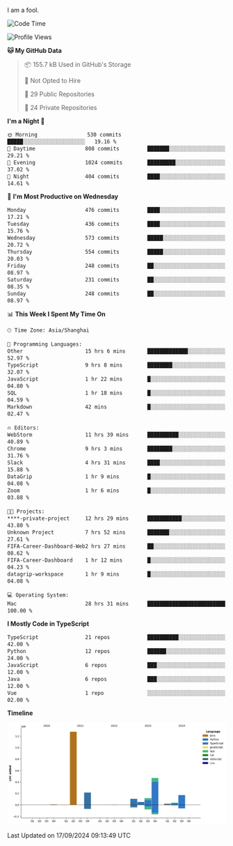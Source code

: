 I am a fool.

<!--START_SECTION:waka-->
![Code Time](http://img.shields.io/badge/Code%20Time-1%2C831%20hrs%201%20min-blue)

![Profile Views](http://img.shields.io/badge/Profile%20Views-1-blue)

**🐱 My GitHub Data** 

> 📦 155.7 kB Used in GitHub's Storage 
 > 
> 🚫 Not Opted to Hire
 > 
> 📜 29 Public Repositories 
 > 
> 🔑 24 Private Repositories 
 > 
**I'm a Night 🦉** 

```text
🌞 Morning                530 commits         █████░░░░░░░░░░░░░░░░░░░░   19.16 % 
🌆 Daytime                808 commits         ███████░░░░░░░░░░░░░░░░░░   29.21 % 
🌃 Evening                1024 commits        █████████░░░░░░░░░░░░░░░░   37.02 % 
🌙 Night                  404 commits         ████░░░░░░░░░░░░░░░░░░░░░   14.61 % 
```
📅 **I'm Most Productive on Wednesday** 

```text
Monday                   476 commits         ████░░░░░░░░░░░░░░░░░░░░░   17.21 % 
Tuesday                  436 commits         ████░░░░░░░░░░░░░░░░░░░░░   15.76 % 
Wednesday                573 commits         █████░░░░░░░░░░░░░░░░░░░░   20.72 % 
Thursday                 554 commits         █████░░░░░░░░░░░░░░░░░░░░   20.03 % 
Friday                   248 commits         ██░░░░░░░░░░░░░░░░░░░░░░░   08.97 % 
Saturday                 231 commits         ██░░░░░░░░░░░░░░░░░░░░░░░   08.35 % 
Sunday                   248 commits         ██░░░░░░░░░░░░░░░░░░░░░░░   08.97 % 
```


📊 **This Week I Spent My Time On** 

```text
🕑︎ Time Zone: Asia/Shanghai

💬 Programming Languages: 
Other                    15 hrs 6 mins       █████████████░░░░░░░░░░░░   52.97 % 
TypeScript               9 hrs 8 mins        ████████░░░░░░░░░░░░░░░░░   32.07 % 
JavaScript               1 hr 22 mins        █░░░░░░░░░░░░░░░░░░░░░░░░   04.80 % 
SQL                      1 hr 18 mins        █░░░░░░░░░░░░░░░░░░░░░░░░   04.59 % 
Markdown                 42 mins             █░░░░░░░░░░░░░░░░░░░░░░░░   02.47 % 

🔥 Editors: 
WebStorm                 11 hrs 39 mins      ██████████░░░░░░░░░░░░░░░   40.89 % 
Chrome                   9 hrs 3 mins        ████████░░░░░░░░░░░░░░░░░   31.76 % 
Slack                    4 hrs 31 mins       ████░░░░░░░░░░░░░░░░░░░░░   15.88 % 
DataGrip                 1 hr 9 mins         █░░░░░░░░░░░░░░░░░░░░░░░░   04.08 % 
Zoom                     1 hr 6 mins         █░░░░░░░░░░░░░░░░░░░░░░░░   03.88 % 

🐱‍💻 Projects: 
****-private-project     12 hrs 29 mins      ███████████░░░░░░░░░░░░░░   43.80 % 
Unknown Project          7 hrs 52 mins       ███████░░░░░░░░░░░░░░░░░░   27.61 % 
FIFA-Career-Dashboard-Web2 hrs 27 mins       ██░░░░░░░░░░░░░░░░░░░░░░░   08.62 % 
FIFA-Career-Dashboard    1 hr 12 mins        █░░░░░░░░░░░░░░░░░░░░░░░░   04.23 % 
datagrip-workspace       1 hr 9 mins         █░░░░░░░░░░░░░░░░░░░░░░░░   04.08 % 

💻 Operating System: 
Mac                      28 hrs 31 mins      █████████████████████████   100.00 % 
```

**I Mostly Code in TypeScript** 

```text
TypeScript               21 repos            ██████████░░░░░░░░░░░░░░░   42.00 % 
Python                   12 repos            ██████░░░░░░░░░░░░░░░░░░░   24.00 % 
JavaScript               6 repos             ███░░░░░░░░░░░░░░░░░░░░░░   12.00 % 
Java                     6 repos             ███░░░░░░░░░░░░░░░░░░░░░░   12.00 % 
Vue                      1 repo              ░░░░░░░░░░░░░░░░░░░░░░░░░   02.00 % 
```



**Timeline**

![Lines of Code chart](https://raw.githubusercontent.com/VeejaLiu/VeejaLiu/master/assets/bar_graph.png)


 Last Updated on 17/09/2024 09:13:49 UTC
<!--END_SECTION:waka-->
